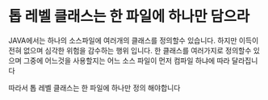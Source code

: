 # 톱 레벨 클래스는 한 파일에 하나만 담으라

JAVA에서는 하나의 소스파일에 여러개의 클래스를 정의할수 있습니다.
하지만 이득이 전혀 없으며 심각한 위험을 감수하는 행위 입니다. 
한 클래스를 여러가지로 정의할수 있으며 그중에 어느것을 사용할지는 어느 소스 파일이 먼저 컴파일 하냐에 따라 달라집니다


따라서 톱 레벨 클래스는 한 파일에 하나만 정의 해야합니다

